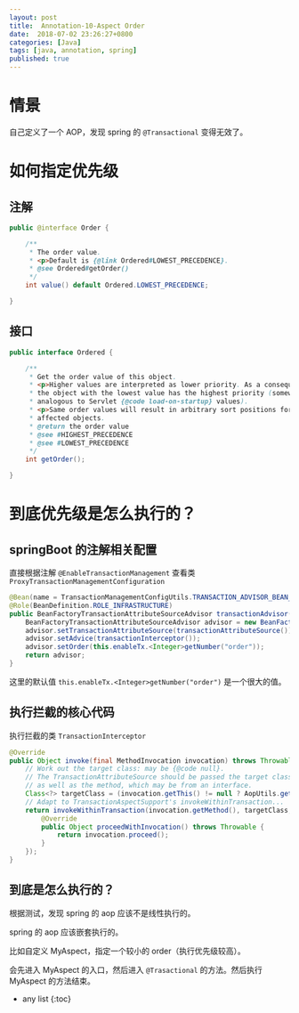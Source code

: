 ```yaml
---
layout: post
title:  Annotation-10-Aspect Order
date:  2018-07-02 23:26:27+0800
categories: [Java]
tags: [java, annotation, spring]
published: true
---
```


# 情景

自己定义了一个 AOP，发现 spring 的 `@Transactional` 变得无效了。

# 如何指定优先级

## 注解

```java
public @interface Order {

	/**
	 * The order value.
	 * <p>Default is {@link Ordered#LOWEST_PRECEDENCE}.
	 * @see Ordered#getOrder()
	 */
	int value() default Ordered.LOWEST_PRECEDENCE;

}
```

## 接口

```java
public interface Ordered {

	/**
	 * Get the order value of this object.
	 * <p>Higher values are interpreted as lower priority. As a consequence,
	 * the object with the lowest value has the highest priority (somewhat
	 * analogous to Servlet {@code load-on-startup} values).
	 * <p>Same order values will result in arbitrary sort positions for the
	 * affected objects.
	 * @return the order value
	 * @see #HIGHEST_PRECEDENCE
	 * @see #LOWEST_PRECEDENCE
	 */
	int getOrder();

}
```

# 到底优先级是怎么执行的？

## springBoot 的注解相关配置

直接根据注解 `@EnableTransactionManagement` 查看类`ProxyTransactionManagementConfiguration`

```java
@Bean(name = TransactionManagementConfigUtils.TRANSACTION_ADVISOR_BEAN_NAME)
@Role(BeanDefinition.ROLE_INFRASTRUCTURE)
public BeanFactoryTransactionAttributeSourceAdvisor transactionAdvisor() {
	BeanFactoryTransactionAttributeSourceAdvisor advisor = new BeanFactoryTransactionAttributeSourceAdvisor();
	advisor.setTransactionAttributeSource(transactionAttributeSource());
	advisor.setAdvice(transactionInterceptor());
	advisor.setOrder(this.enableTx.<Integer>getNumber("order"));
	return advisor;
}
```

这里的默认值 `this.enableTx.<Integer>getNumber("order")` 是一个很大的值。

## 执行拦截的核心代码

执行拦截的类 `TransactionInterceptor`

```java
@Override
public Object invoke(final MethodInvocation invocation) throws Throwable {
	// Work out the target class: may be {@code null}.
	// The TransactionAttributeSource should be passed the target class
	// as well as the method, which may be from an interface.
	Class<?> targetClass = (invocation.getThis() != null ? AopUtils.getTargetClass(invocation.getThis()) : null);
	// Adapt to TransactionAspectSupport's invokeWithinTransaction...
	return invokeWithinTransaction(invocation.getMethod(), targetClass, new InvocationCallback() {
		@Override
		public Object proceedWithInvocation() throws Throwable {
			return invocation.proceed();
		}
	});
}
```

## 到底是怎么执行的？

根据测试，发现 spring 的 aop 应该不是线性执行的。

spring 的 aop 应该嵌套执行的。

比如自定义 MyAspect，指定一个较小的 order（执行优先级较高）。

会先进入 MyAspect 的入口，然后进入 `@Trasactional` 的方法。然后执行 MyAspect 的方法结束。


* any list
{:toc}